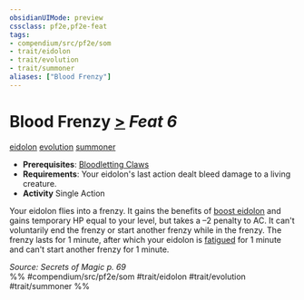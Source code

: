 ```yaml
---
obsidianUIMode: preview
cssclass: pf2e,pf2e-feat
tags:
- compendium/src/pf2e/som
- trait/eidolon
- trait/evolution
- trait/summoner
aliases: ["Blood Frenzy"]
---
```

# Blood Frenzy  [>](../../Rules/core-rulebook/chapter-9-playing-the-game.md#Actions "Single Action") *Feat 6*  
[eidolon](../../Rules/traits/eidolon-som.md)  [evolution](../../Rules/traits/evolution-som.md)  [summoner](../../Rules/traits/summoner-som.md)  

- **Prerequisites**: [Bloodletting Claws](bloodletting-claws-som.md)
- **Requirements**: Your eidolon's last action dealt bleed damage to a living creature.
- **Activity** Single Action

Your eidolon flies into a frenzy. It gains the benefits of [boost eidolon](../spells/boost-eidolon-som.md) and gains temporary HP equal to your level, but takes a –2 penalty to AC. It can't voluntarily end the frenzy or start another frenzy while in the frenzy. The frenzy lasts for 1 minute, after which your eidolon is [fatigued](../../Rules/conditions.md#Fatigued) for 1 minute and can't start another frenzy for 1 minute.

*Source: Secrets of Magic p. 69*  
%% #compendium/src/pf2e/som #trait/eidolon #trait/evolution #trait/summoner %%